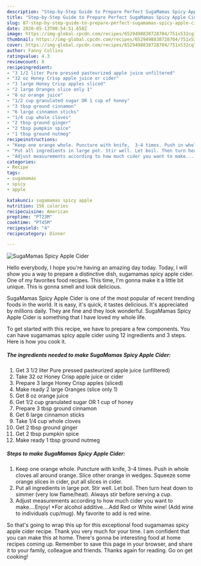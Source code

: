 ```yaml
---
description: "Step-by-Step Guide to Prepare Perfect SugaMamas Spicy Apple Cider"
title: "Step-by-Step Guide to Prepare Perfect SugaMamas Spicy Apple Cider"
slug: 87-step-by-step-guide-to-prepare-perfect-sugamamas-spicy-apple-cider
date: 2020-05-13T00:54:51.658Z
image: https://img-global.cpcdn.com/recipes/6529498838728704/751x532cq70/sugamamas-spicy-apple-cider-recipe-main-photo.jpg
thumbnail: https://img-global.cpcdn.com/recipes/6529498838728704/751x532cq70/sugamamas-spicy-apple-cider-recipe-main-photo.jpg
cover: https://img-global.cpcdn.com/recipes/6529498838728704/751x532cq70/sugamamas-spicy-apple-cider-recipe-main-photo.jpg
author: Fanny Collins
ratingvalue: 4.3
reviewcount: 8
recipeingredient:
- "3 1/2 liter Pure pressed pasteurized apple juice unfiltered"
- "32 oz Honey Crisp apple juice or cider"
- "3 large Honey Crisp apples sliced"
- "2 large Oranges slice only 1"
- "8 oz orange juice"
- "1/2 cup granulated sugar OR 1 cup of honey"
- "3 tbsp ground cinnamon"
- "6 large cinnamon sticks"
- "1/4 cup whole cloves"
- "2 tbsp ground ginger"
- "2 tbsp pumpkin spice"
- "1 tbsp ground nutmeg"
recipeinstructions:
- "Keep one orange whole. Puncture with knife,  3-4 times. Push in whole cloves all around orange. Slice other orange in wedges. Squeeze some orange slices in cider, put all slices in cider."
- "Put all ingredients in large pot. Stir well. Let boil. Then turn heat down to simmer (very low flame/heat). Always stir before serving a cup."
- "Adjust measurements according to how much cider you want to make....Enjoy! *For alcohol additive....Add Red or White wine! (Add wine to individuals cup/mug). My favorite to add is red wine."
categories:
- Recipe
tags:
- sugamamas
- spicy
- apple

katakunci: sugamamas spicy apple 
nutrition: 156 calories
recipecuisine: American
preptime: "PT23M"
cooktime: "PT45M"
recipeyield: "4"
recipecategory: Dinner

---
```



![SugaMamas Spicy Apple Cider](https://img-global.cpcdn.com/recipes/6529498838728704/751x532cq70/sugamamas-spicy-apple-cider-recipe-main-photo.jpg)

Hello everybody, I hope you're having an amazing day today. Today, I will show you a way to prepare a distinctive dish, sugamamas spicy apple cider. One of my favorites food recipes. This time, I'm gonna make it a little bit unique. This is gonna smell and look delicious.



SugaMamas Spicy Apple Cider is one of the most popular of recent trending foods in the world. It is easy, it's quick, it tastes delicious. It's appreciated by millions daily. They are fine and they look wonderful. SugaMamas Spicy Apple Cider is something that I have loved my whole life.


To get started with this recipe, we have to prepare a few components. You can have sugamamas spicy apple cider using 12 ingredients and 3 steps. Here is how you cook it.

##### The ingredients needed to make SugaMamas Spicy Apple Cider:

1. Get 3 1/2 liter Pure pressed pasteurized apple juice (unfiltered)
1. Take 32 oz Honey Crisp apple juice or cider
1. Prepare 3 large Honey Crisp apples (sliced)
1. Make ready 2 large Oranges (slice only 1)
1. Get 8 oz orange juice
1. Get 1/2 cup granulated sugar OR 1 cup of honey
1. Prepare 3 tbsp ground cinnamon
1. Get 6 large cinnamon sticks
1. Take 1/4 cup whole cloves
1. Get 2 tbsp ground ginger
1. Get 2 tbsp pumpkin spice
1. Make ready 1 tbsp ground nutmeg




##### Steps to make SugaMamas Spicy Apple Cider:

1. Keep one orange whole. Puncture with knife,  3-4 times. Push in whole cloves all around orange. Slice other orange in wedges. Squeeze some orange slices in cider, put all slices in cider.
1. Put all ingredients in large pot. Stir well. Let boil. Then turn heat down to simmer (very low flame/heat). Always stir before serving a cup.
1. Adjust measurements according to how much cider you want to make....Enjoy! *For alcohol additive....Add Red or White wine! (Add wine to individuals cup/mug). My favorite to add is red wine.




So that's going to wrap this up for this exceptional food sugamamas spicy apple cider recipe. Thank you very much for your time. I am confident that you can make this at home. There's gonna be interesting food at home recipes coming up. Remember to save this page in your browser, and share it to your family, colleague and friends. Thanks again for reading. Go on get cooking!
